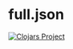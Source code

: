 # full.json

[![Clojars Project](http://clojars.org/fullcontact/full.json/latest-version.svg)](http://clojars.org/fullcontact/full.json)
